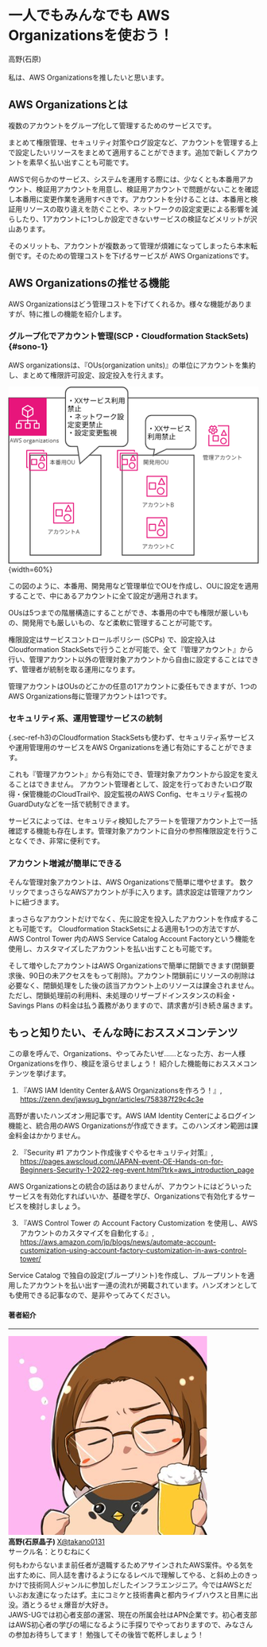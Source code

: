 ﻿---
class: chapter
---

# 一人でもみんなでも AWS Organizationsを使おう！

<div class="flush-right">
高野(石原)
</div>

<br>
私は、AWS Organizationsを推したいと思います。

## AWS Organizationsとは

複数のアカウントをグループ化して管理するためのサービスです。

まとめて権限管理、セキュリティ対策やログ設定など、アカウントを管理する上で設定したいリソースをまとめて適用することができます。追加で新しくアカウントを素早く払い出すことも可能です。

AWSで何らかのサービス、システムを運用する際には、少なくとも本番用アカウント、検証用アカウントを用意し、検証用アカウントで問題がないことを確認し本番用に変更作業を適用すべきです。アカウントを分けることは、本番用と検証用リソースの取り違えを防ぐことや、ネットワークの設定変更による影響を減らしたり、1アカウントに1つしか設定できないサービスの検証などメリットが沢山あります。

そのメリットも、アカウントが複数あって管理が煩雑になってしまったら本末転倒です。そのための管理コストを下げるサービスが AWS Organizationsです。

## AWS Organizationsの推せる機能

AWS Organizationsはどう管理コストを下げてくれるか。様々な機能がありますが、特に推しの機能を紹介します。

### グループ化でアカウント管理(SCP・Cloudformation StackSets){#sono-1}

AWS organizationsは、『OUs(organization units)』の単位にアカウントを集約し、まとめて権限許可設定、設定投入を行えます。

![organizationsのイメージ](images/chap-takano-org/Orgnizations.png){width=60%}

この図のように、本番用、開発用など管理単位でOUを作成し、OUに設定を適用することで、中にあるアカウントに全て設定が適用されます。

OUsは5つまでの階層構造にすることができ、本番用の中でも権限が厳しいもの、開発用でも厳しいもの、など柔軟に管理することが可能です。

権限設定はサービスコントロールポリシー (SCPs) で、設定投入はCloudformation StackSetsで行うことが可能で、全て『管理アカウント』から行い、管理アカウント以外の管理対象アカウントから自由に設定することはできず、管理者が統制を取る運用になります。

管理アカウントはOUsのどこかの任意の1アカウントに委任もできますが、1つのAWS Organizations毎に管理アカウントは1つです。

### セキュリティ系、運用管理サービスの統制

[](#sono-1){.sec-ref-h3}のCloudformation StackSetsも使わず、セキュリティ系サービスや運用管理用のサービスをAWS Organizationsを通じ有効にすることができます。

これも『管理アカウント』から有効にでき、管理対象アカウントから設定を変えることはできません。
アカウント管理者として、設定を行っておきたいログ取得・保管機能のCloudTrailや、設定監視のAWS Config、セキュリティ監視のGuardDutyなどを一括で統制できます。

サービスによっては、セキュリティ検知したアラートを管理アカウント上で一括確認する機能も存在します。管理対象アカウントに自分の参照権限設定を行うことなくでき、非常に便利です。

### アカウント増減が簡単にできる

そんな管理対象アカウントは、AWS Organizationsで簡単に増やせます。
数クリックでまっさらなAWSアカウントが手に入ります。請求設定は管理アカウントに紐づきます。

まっさらなアカウントだけでなく、先に設定を投入したアカウントを作成することも可能です。
Cloudformation StackSetsによる適用も1つの方法ですが、 AWS Control Tower 内のAWS Service Catalog Account Factoryという機能を使用し、カスタマイズしたアカウントを払い出すことも可能です。

そして増やしたアカウントはAWS Organizationsで簡単に閉鎖できます(閉鎖要求後、90日の未アクセスをもって削除)。アカウント閉鎖前にリソースの削除は必要なく、閉鎖処理をした後の該当アカウント上のリソースは課金されません。
ただし、閉鎖処理前の利用料、未処理のリザーブドインスタンスの料金・Savings Plans の料金は払う義務がありますので、請求書が引き続き届きます。

## もっと知りたい、そんな時におススメコンテンツ

この章を呼んで、Organizations、やってみたいぜ……となった方、お一人様Organizationsを作り、検証を滾らせましょう！ 紹介した機能毎におススメコンテンツを挙げます。

1. 『AWS IAM Identity Center＆AWS Organizationsを作ろう！』, https://zenn.dev/jawsug_bgnr/articles/758387f29c4c3e

高野が書いたハンズオン用記事です。AWS IAM Identity Centerによるログイン機能と、統合用のAWS Organizationsが作成できます。このハンズオン範囲は課金料金はかかりません。

2. 『Security #1 アカウント作成後すぐやるセキュリティ対策』, https://pages.awscloud.com/JAPAN-event-OE-Hands-on-for-Beginners-Security-1-2022-reg-event.html?trk=aws_introduction_page

AWS Organizationsとの統合の話はありませんが、アカウントにはどういったサービスを有効化すればいいか、基礎を学び、Organizationsで有効化するサービスを検討しましょう。

3. 『AWS Control Tower の Account Factory Customization を使用し、AWS アカウントのカスタマイズを自動化する』, https://aws.amazon.com/jp/blogs/news/automate-account-customization-using-account-factory-customization-in-aws-control-tower/

Service Catalog で独自の設定(ブループリント)を作成し、ブループリントを適用したアカウントを払い出す一連の流れが掲載されています。ハンズオンとしても使用できる記事なので、是非やってみてください。


#### 著者紹介
---

<div class="author-profile">
    <img src="images/takano0131.jpg">
    <div>
        <div>
            <b>高野(石原晶子) </b>
            <a href="https://twitter.com/takano0131">X@takano0131</a>
        </div>
        <div>
            サークル名：とりむねにく
        </div>
    </div>
</div>
<p style="margin-top: 0.5em; margin-bottom: 2em;">
何もわからないまま前任者が退職するためアサインされたAWS案件。やる気を出すために、同人誌を書けるようになるレベルで理解してやる、と斜め上のきっかけで技術同人ジャンルに参加しだしたインフラエンジニア。今ではAWSとだいぶお友達になったはず。主にコミケと技術書典と都内ライブハウスと目黒に出没。酒とうるせぇ爆音が大好き。<br>
JAWS-UGでは初心者支部の運営、現在の所属会社はAPN企業です。初心者支部はAWS初心者の学びの場になるように手探りでやっておりますので、みなさんの参加お待ちしてます！ 勉強してその後皆で乾杯しましょう！
</p>
